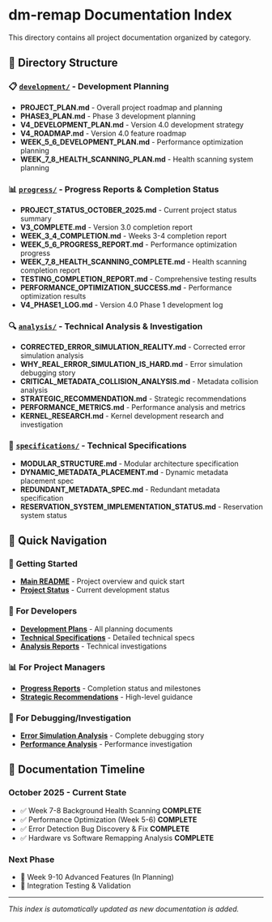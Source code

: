 # dm-remap Documentation Index

This directory contains all project documentation organized by category.

## 📁 Directory Structure

### 📋 [`development/`](development/) - Development Planning
- **PROJECT_PLAN.md** - Overall project roadmap and planning
- **PHASE3_PLAN.md** - Phase 3 development planning
- **V4_DEVELOPMENT_PLAN.md** - Version 4.0 development strategy
- **V4_ROADMAP.md** - Version 4.0 feature roadmap
- **WEEK_5_6_DEVELOPMENT_PLAN.md** - Performance optimization planning
- **WEEK_7_8_HEALTH_SCANNING_PLAN.md** - Health scanning system planning

### 📊 [`progress/`](progress/) - Progress Reports & Completion Status
- **PROJECT_STATUS_OCTOBER_2025.md** - Current project status summary
- **V3_COMPLETE.md** - Version 3.0 completion report
- **WEEK_3_4_COMPLETION.md** - Weeks 3-4 completion report
- **WEEK_5_6_PROGRESS_REPORT.md** - Performance optimization progress
- **WEEK_7_8_HEALTH_SCANNING_COMPLETE.md** - Health scanning completion report
- **TESTING_COMPLETION_REPORT.md** - Comprehensive testing results
- **PERFORMANCE_OPTIMIZATION_SUCCESS.md** - Performance optimization results
- **V4_PHASE1_LOG.md** - Version 4.0 Phase 1 development log

### 🔍 [`analysis/`](analysis/) - Technical Analysis & Investigation
- **CORRECTED_ERROR_SIMULATION_REALITY.md** - Corrected error simulation analysis
- **WHY_REAL_ERROR_SIMULATION_IS_HARD.md** - Error simulation debugging story
- **CRITICAL_METADATA_COLLISION_ANALYSIS.md** - Metadata collision analysis
- **STRATEGIC_RECOMMENDATION.md** - Strategic recommendations
- **PERFORMANCE_METRICS.md** - Performance analysis and metrics
- **KERNEL_RESEARCH.md** - Kernel development research and investigation

### 📐 [`specifications/`](specifications/) - Technical Specifications
- **MODULAR_STRUCTURE.md** - Modular architecture specification
- **DYNAMIC_METADATA_PLACEMENT.md** - Dynamic metadata placement spec
- **REDUNDANT_METADATA_SPEC.md** - Redundant metadata specification
- **RESERVATION_SYSTEM_IMPLEMENTATION_STATUS.md** - Reservation system status

## 🔗 Quick Navigation

### 📖 **Getting Started**
- **[Main README](../README.md)** - Project overview and quick start
- **[Project Status](progress/PROJECT_STATUS_OCTOBER_2025.md)** - Current development status

### 🔧 **For Developers**
- **[Development Plans](development/)** - All planning documents
- **[Technical Specifications](specifications/)** - Detailed technical specs
- **[Analysis Reports](analysis/)** - Technical investigations

### 📊 **For Project Managers**
- **[Progress Reports](progress/)** - Completion status and milestones
- **[Strategic Recommendations](analysis/STRATEGIC_RECOMMENDATION.md)** - High-level guidance

### 🐛 **For Debugging/Investigation**
- **[Error Simulation Analysis](analysis/WHY_REAL_ERROR_SIMULATION_IS_HARD.md)** - Complete debugging story
- **[Performance Analysis](analysis/PERFORMANCE_METRICS.md)** - Performance investigation

## 📅 Documentation Timeline

### **October 2025 - Current State**
- ✅ Week 7-8 Background Health Scanning **COMPLETE**
- ✅ Performance Optimization (Week 5-6) **COMPLETE** 
- ✅ Error Detection Bug Discovery & Fix **COMPLETE**
- ✅ Hardware vs Software Remapping Analysis **COMPLETE**

### **Next Phase**
- 🔄 Week 9-10 Advanced Features (In Planning)
- 🔄 Integration Testing & Validation

---

*This index is automatically updated as new documentation is added.*